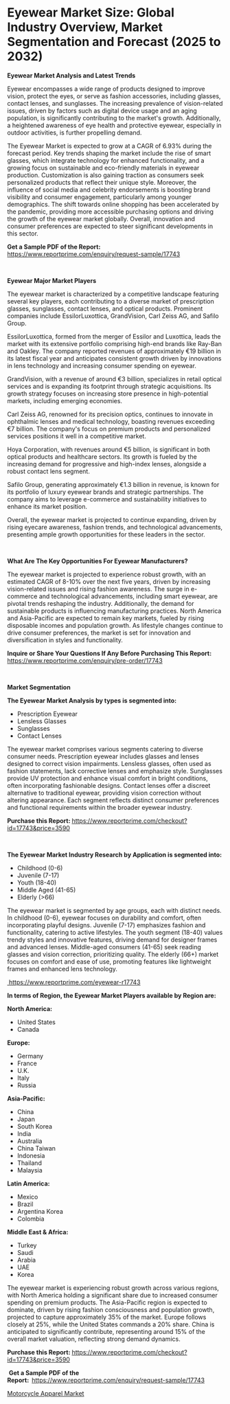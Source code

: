 <p><h1>Eyewear Market Size: Global Industry Overview, Market Segmentation and Forecast (2025 to 2032)</h1></p><p><strong>Eyewear Market Analysis and Latest Trends</strong></p>
<p><p>Eyewear encompasses a wide range of products designed to improve vision, protect the eyes, or serve as fashion accessories, including glasses, contact lenses, and sunglasses. The increasing prevalence of vision-related issues, driven by factors such as digital device usage and an aging population, is significantly contributing to the market's growth. Additionally, a heightened awareness of eye health and protective eyewear, especially in outdoor activities, is further propelling demand.</p><p>The Eyewear Market is expected to grow at a CAGR of 6.93% during the forecast period. Key trends shaping the market include the rise of smart glasses, which integrate technology for enhanced functionality, and a growing focus on sustainable and eco-friendly materials in eyewear production. Customization is also gaining traction as consumers seek personalized products that reflect their unique style. Moreover, the influence of social media and celebrity endorsements is boosting brand visibility and consumer engagement, particularly among younger demographics. The shift towards online shopping has been accelerated by the pandemic, providing more accessible purchasing options and driving the growth of the eyewear market globally. Overall, innovation and consumer preferences are expected to steer significant developments in this sector.</p></p>
<p><strong>Get a Sample PDF of the Report:&nbsp;</strong> <a href="https://www.reportprime.com/enquiry/request-sample/17743?utm_campaign=3492&utm_medium=2&utm_source=Github&utm_content=ia&utm_term=18032025&utm_id=eyewear">https://www.reportprime.com/enquiry/request-sample/17743</a></p>
<p>&nbsp;</p>
<p><strong>Eyewear Major Market Players</strong></p>
<p><p>The eyewear market is characterized by a competitive landscape featuring several key players, each contributing to a diverse market of prescription glasses, sunglasses, contact lenses, and optical products. Prominent companies include EssilorLuxottica, GrandVision, Carl Zeiss AG, and Safilo Group.</p><p>EssilorLuxottica, formed from the merger of Essilor and Luxottica, leads the market with its extensive portfolio comprising high-end brands like Ray-Ban and Oakley. The company reported revenues of approximately €19 billion in its latest fiscal year and anticipates consistent growth driven by innovations in lens technology and increasing consumer spending on eyewear.</p><p>GrandVision, with a revenue of around €3 billion, specializes in retail optical services and is expanding its footprint through strategic acquisitions. Its growth strategy focuses on increasing store presence in high-potential markets, including emerging economies.</p><p>Carl Zeiss AG, renowned for its precision optics, continues to innovate in ophthalmic lenses and medical technology, boasting revenues exceeding €7 billion. The company's focus on premium products and personalized services positions it well in a competitive market.</p><p>Hoya Corporation, with revenues around €5 billion, is significant in both optical products and healthcare sectors. Its growth is fueled by the increasing demand for progressive and high-index lenses, alongside a robust contact lens segment.</p><p>Safilo Group, generating approximately €1.3 billion in revenue, is known for its portfolio of luxury eyewear brands and strategic partnerships. The company aims to leverage e-commerce and sustainability initiatives to enhance its market position.</p><p>Overall, the eyewear market is projected to continue expanding, driven by rising eyecare awareness, fashion trends, and technological advancements, presenting ample growth opportunities for these leaders in the sector.</p></p>
<p>&nbsp;</p>
<p><strong>What Are The Key Opportunities For Eyewear Manufacturers?</strong></p>
<p><p>The eyewear market is projected to experience robust growth, with an estimated CAGR of 8-10% over the next five years, driven by increasing vision-related issues and rising fashion awareness. The surge in e-commerce and technological advancements, including smart eyewear, are pivotal trends reshaping the industry. Additionally, the demand for sustainable products is influencing manufacturing practices. North America and Asia-Pacific are expected to remain key markets, fueled by rising disposable incomes and population growth. As lifestyle changes continue to drive consumer preferences, the market is set for innovation and diversification in styles and functionality.</p></p>
<p><strong>Inquire or Share Your Questions If Any Before Purchasing This Report:</strong> <a href="https://www.reportprime.com/enquiry/pre-order/17743?utm_campaign=3492&utm_medium=2&utm_source=Github&utm_content=ia&utm_term=18032025&utm_id=eyewear">https://www.reportprime.com/enquiry/pre-order/17743</a></p>
<p>&nbsp;</p>
<p><strong>Market Segmentation</strong></p>
<p><strong>The Eyewear Market Analysis by types is segmented into:</strong></p>
<p><ul><li>Prescription Eyewear</li><li>Lensless Glasses</li><li>Sunglasses</li><li>Contact Lenses</li></ul></p>
<p><p>The eyewear market comprises various segments catering to diverse consumer needs. Prescription eyewear includes glasses and lenses designed to correct vision impairments. Lensless glasses, often used as fashion statements, lack corrective lenses and emphasize style. Sunglasses provide UV protection and enhance visual comfort in bright conditions, often incorporating fashionable designs. Contact lenses offer a discreet alternative to traditional eyewear, providing vision correction without altering appearance. Each segment reflects distinct consumer preferences and functional requirements within the broader eyewear industry.</p></p>
<p><strong>Purchase this Report:&nbsp;</strong><a href="https://www.reportprime.com/checkout?id=17743&price=3590&utm_campaign=3492&utm_medium=2&utm_source=Github&utm_content=ia&utm_term=18032025&utm_id=eyewear">https://www.reportprime.com/checkout?id=17743&price=3590</a></p>
<p>&nbsp;</p>
<p><strong>The Eyewear Market Industry Research by Application is segmented into:</strong></p>
<p><ul><li>Childhood (0-6)</li><li>Juvenile (7-17)</li><li>Youth (18-40)</li><li>Middle Aged (41-65)</li><li>Elderly (>66)</li></ul></p>
<p><p>The eyewear market is segmented by age groups, each with distinct needs. In childhood (0-6), eyewear focuses on durability and comfort, often incorporating playful designs. Juvenile (7-17) emphasizes fashion and functionality, catering to active lifestyles. The youth segment (18-40) values trendy styles and innovative features, driving demand for designer frames and advanced lenses. Middle-aged consumers (41-65) seek reading glasses and vision correction, prioritizing quality. The elderly (66+) market focuses on comfort and ease of use, promoting features like lightweight frames and enhanced lens technology.</p></p>
<p><a href="https://www.reportprime.com/eyewear-r17743?utm_campaign=3492&utm_medium=2&utm_source=Github&utm_content=ia&utm_term=18032025&utm_id=eyewear">&nbsp;https://www.reportprime.com/eyewear-r17743</a></p>
<p><strong>In terms of Region, the Eyewear Market Players available by Region are:</strong></p>
<p>
    <p> <strong> North America: </strong>
        <ul>
            <li>United States</li>
            <li>Canada</li>
        </ul>
        </p> 
    <p> <strong> Europe: </strong>
        <ul>
            <li>Germany</li>
            <li>France</li>
            <li>U.K.</li>
            <li>Italy</li>
            <li>Russia</li>
        </ul>
        </p> 
    <p> <strong> Asia-Pacific: </strong>
        <ul>
            <li>China</li>
            <li>Japan</li>
            <li>South Korea</li>
            <li>India</li>
            <li>Australia</li>
            <li>China Taiwan</li>
            <li>Indonesia</li>
            <li>Thailand</li>
            <li>Malaysia</li>
        </ul>
        </p> 
    <p> <strong> Latin America: </strong>
        <ul>
            <li>Mexico</li>
            <li>Brazil</li>
            <li>Argentina Korea</li>
            <li>Colombia</li>
        </ul>
        </p> 
    <p> <strong> Middle East & Africa: </strong>
        <ul>
            <li>Turkey</li>
            <li>Saudi</li>
            <li>Arabia</li>
            <li>UAE</li>
            <li>Korea</li>
        </ul>
    </p>
    </p>
<p><p>The eyewear market is experiencing robust growth across various regions, with North America holding a significant share due to increased consumer spending on premium products. The Asia-Pacific region is expected to dominate, driven by rising fashion consciousness and population growth, projected to capture approximately 35% of the market. Europe follows closely at 25%, while the United States commands a 20% share. China is anticipated to significantly contribute, representing around 15% of the overall market valuation, reflecting strong demand dynamics.</p></p>
<p><strong>Purchase this Report: </strong><a href="https://www.reportprime.com/checkout?id=17743&price=3590&utm_campaign=3492&utm_medium=2&utm_source=Github&utm_content=ia&utm_term=18032025&utm_id=eyewear">https://www.reportprime.com/checkout?id=17743&price=3590</a></p>
<p>&nbsp;<strong>Get a Sample PDF of the Report:&nbsp;&nbsp;</strong><a href="https://www.reportprime.com/enquiry/request-sample/17743?utm_campaign=3492&utm_medium=2&utm_source=Github&utm_content=ia&utm_term=18032025&utm_id=eyewear">https://www.reportprime.com/enquiry/request-sample/17743</a></p>
<p><strong></strong></p>
<p><p><a href="https://github.com/merkinedry7b/Market-Research-Report-List-1/blob/main/motorcycle-apparel-market.md?utm_campaign=3492&utm_medium=2&utm_source=Github&utm_content=ia&utm_term=18032025&utm_id=eyewear">Motorcycle Apparel Market</a></p></p>